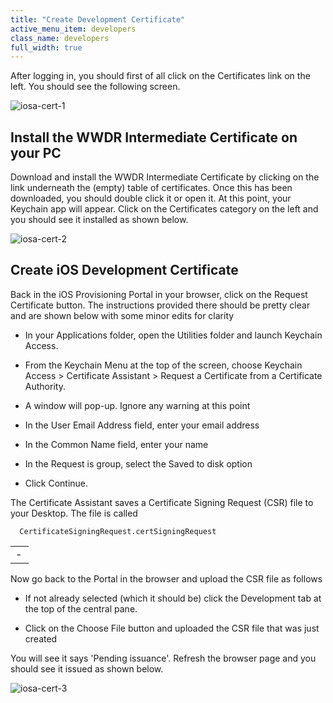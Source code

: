 ```yaml
---
title: "Create Development Certificate"
active_menu_item: developers
class_name: developers
full_width: true
---
```



After logging in, you should first of all click on the Certificates link on the left. You should see the following screen.

![iosa-cert-1](/img/docs/iosa-cert-1.zoom67.png)

## Install the WWDR Intermediate Certificate on your PC

Download and install the WWDR Intermediate Certificate by clicking on the link underneath the (empty) table of certificates. Once this has been downloaded, you should double click it or open it. At this point, your Keychain app will appear. Click on the Certificates category on the left and you should see it installed as shown below.

![iosa-cert-2](/img/docs/iosa-cert-2.zoom70.png)

## Create iOS Development Certificate

Back in the iOS Provisioning Portal in your browser, click on the Request Certificate button. The instructions provided there should be pretty clear and are shown below with some minor edits for clarity

 - In your Applications folder, open the Utilities folder and launch Keychain Access.

 - From the Keychain Menu at the top of the screen, choose Keychain Access \> Certificate Assistant \> Request a Certificate from a Certificate Authority.

 - A window will pop-up. Ignore any warning at this point

 - In the User Email Address field, enter your email address

 - In the Common Name field, enter your name

 - In the Request is group, select the Saved to disk option

 - Click Continue.

<table>
<tr>
<td width="13">
 - 

</td>
The Certificate Assistant saves a Certificate Signing Request (CSR) file to your Desktop. The file is called

      CertificateSigningRequest.certSigningRequest
     

</tr>
</table>

Now go back to the Portal in the browser and upload the CSR file as follows

 - If not already selected (which it should be) click the Development tab at the top of the central pane.

 - Click on the Choose File button and uploaded the CSR file that was just created

You will see it says 'Pending issuance'. Refresh the browser page and you should see it issued as shown below.

![iosa-cert-3](/img/docs/iosa-cert-3.zoom67.png)

